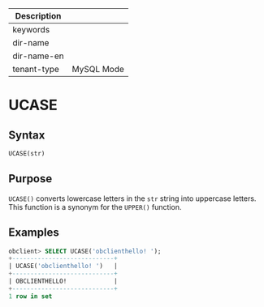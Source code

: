 | Description   |                 |
|---------------|-----------------|
| keywords      |                 |
| dir-name      |                 |
| dir-name-en   |                 |
| tenant-type   | MySQL Mode      |

# UCASE

## Syntax

```sql
UCASE(str)
```

## Purpose

`UCASE()` converts lowercase letters in the `str` string into uppercase letters. This function is a synonym for the `UPPER()` function.

## Examples

```sql
obclient> SELECT UCASE('obclienthello! ');
+----------------------------+
| UCASE('obclienthello! ')   |
+----------------------------+
| OBCLIENTHELLO!             |
+----------------------------+
1 row in set
```

